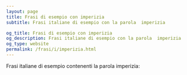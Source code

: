 ```yaml
---
layout: page
title: Frasi di esempio con imperizia 
subtitle: Frasi italiane di esempio con la parola  imperizia

og_title: Frasi di esempio con imperizia 
og_description: Frasi italiane di esempio con la parola  imperizia
og_type: website
permalink: /frasi/i/imperizia.html
---
```


Frasi italiane di esempio contenenti la parola imperizia:


